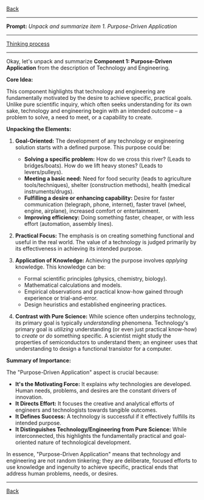 [Back](../README.md)

---

**Prompt:** *Unpack and summarize item 1. Purpose-Driven Application*

---

[Thinking process](thoughts.md)

---

Okay, let's unpack and summarize **Component 1: Purpose-Driven Application** from the description of Technology and Engineering.

**Core Idea:**

This component highlights that technology and engineering are fundamentally motivated by the desire to achieve specific, practical goals. Unlike pure scientific inquiry, which often seeks understanding for its own sake, technology and engineering begin with an intended outcome – a problem to solve, a need to meet, or a capability to create.

**Unpacking the Elements:**

1.  **Goal-Oriented:** The development of any technology or engineering solution starts with a defined purpose. This purpose could be:
    *   **Solving a specific problem:** How do we cross this river? (Leads to bridges/boats). How do we lift heavy stones? (Leads to levers/pulleys).
    *   **Meeting a basic need:** Need for food security (leads to agriculture tools/techniques), shelter (construction methods), health (medical instruments/drugs).
    *   **Fulfilling a desire or enhancing capability:** Desire for faster communication (telegraph, phone, internet), faster travel (wheel, engine, airplane), increased comfort or entertainment.
    *   **Improving efficiency:** Doing something faster, cheaper, or with less effort (automation, assembly lines).

2.  **Practical Focus:** The emphasis is on creating something functional and useful in the real world. The value of a technology is judged primarily by its effectiveness in achieving its intended purpose.

3.  **Application of Knowledge:** Achieving the purpose involves *applying* knowledge. This knowledge can be:
    *   Formal scientific principles (physics, chemistry, biology).
    *   Mathematical calculations and models.
    *   Empirical observations and practical know-how gained through experience or trial-and-error.
    *   Design heuristics and established engineering practices.

4.  **Contrast with Pure Science:** While science often underpins technology, its primary goal is typically *understanding* phenomena. Technology's primary goal is *utilizing* understanding (or even just practical know-how) to *create* or *do* something specific. A scientist might study the properties of semiconductors to understand them; an engineer uses that understanding to design a functional transistor for a computer.

**Summary of Importance:**

The "Purpose-Driven Application" aspect is crucial because:

*   **It's the Motivating Force:** It explains *why* technologies are developed. Human needs, problems, and desires are the constant drivers of innovation.
*   **It Directs Effort:** It focuses the creative and analytical efforts of engineers and technologists towards tangible outcomes.
*   **It Defines Success:** A technology is successful if it effectively fulfills its intended purpose.
*   **It Distinguishes Technology/Engineering from Pure Science:** While interconnected, this highlights the fundamentally practical and goal-oriented nature of technological development.

In essence, "Purpose-Driven Application" means that technology and engineering are not random tinkering; they are deliberate, focused efforts to use knowledge and ingenuity to achieve specific, practical ends that address human problems, needs, or desires.

---

[Back](../README.md)
